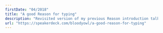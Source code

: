 ```yaml
---
firstDate: "04/2018"
title: "A good Reason for typing"
description: "Revisited version of my previous Reason introduction talk."
url: "https://speakerdeck.com/bloodyowl/a-good-reason-for-typing"
---
```

